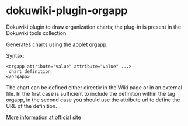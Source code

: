 # dokuwiki-plugin-orgapp

Dokuwiki plugin to draw organization charts; the plug-in is present in the Dokuwiki tools collection.

Generates charts using the [applet orgapp](http://www.eiroca.net/orgapp/).

Syntax:

```
<orgapp attribute="value" attribute="value" ...>
 chart definition
</orgapp>
```

The chart can be defined either directly in the Wiki page or in an external file. In the first case is sufficient to include the definition within the tag orgapp, in the second case you should use the attribute url to define the URL of the definition.

[More information at official site](http://www.eiroca.net/doku_orgapp)
